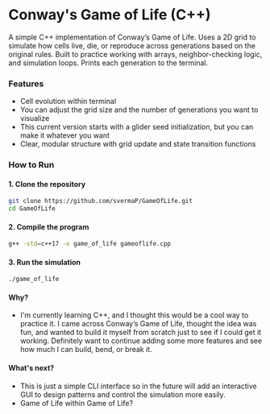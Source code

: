# Conway's Game of Life (C++)

A simple C++ implementation of Conway’s Game of Life. Uses a 2D grid to simulate how cells live, die, or reproduce across generations based on the original rules. Built to practice working with arrays, neighbor-checking logic, and simulation loops. Prints each generation to the terminal.

### Features
- Cell evolution within terminal
- You can adjust the grid size and the number of generations you want to visualize
- This current version starts with a glider seed initialization, but you can make it whatever you want
- Clear, modular structure with grid update and state transition functions

### How to Run

#### 1. Clone the repository
```bash
git clone https://github.com/svermaP/GameOfLife.git
cd GameOfLife
```

#### 2. Compile the program
```bash
g++ -std=c++17 -o game_of_life gameoflife.cpp
```

#### 3. Run the simulation
```bash
./game_of_life
```



#### Why?
- I'm currently learning C++, and I thought this would be a cool way to practice it. I came across Conway’s Game of Life, thought the idea was fun, and wanted to build it myself from scratch just to see if I could get it working. Definitely want to continue adding some more features and see how much I can build, bend, or break it.

#### What's next?
- This is just a simple CLI interface so in the future will add an interactive GUI to design patterns and control the simulation more easily.
- Game of Life within Game of Life?

